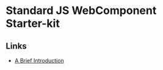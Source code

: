# Standard JS WebComponent Starter-kit

## Links

- [A Brief Introduction](https://www.webcomponents.org/introduction)
